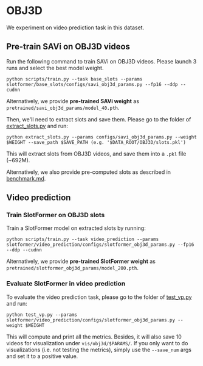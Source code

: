 # OBJ3D

We experiment on video prediction task in this dataset.

## Pre-train SAVi on OBJ3D videos

Run the following command to train SAVi on OBJ3D videos.
Please launch 3 runs and select the best model weight.

```
python scripts/train.py --task base_slots --params slotformer/base_slots/configs/savi_obj3d_params.py --fp16 --ddp --cudnn
```

Alternatively, we provide **pre-trained SAVi weight** as `pretrained/savi_obj3d_params/model_40.pth`.

Then, we'll need to extract slots and save them.
Please go to the folder of [extract_slots.py](../slotformer/base_slots/extract_slots.py) and run:

```
python extract_slots.py --params configs/savi_obj3d_params.py --weight $WEIGHT --save_path $SAVE_PATH (e.g. '$DATA_ROOT/OBJ3D/slots.pkl')
```

This will extract slots from OBJ3D videos, and save them into a `.pkl` file (~692M).

Alternatively, we also provide pre-computed slots as described in [benchmark.md](./benchmark.md).

## Video prediction

### Train SlotFormer on OBJ3D slots

Train a SlotFormer model on extracted slots by running:

```
python scripts/train.py --task video_prediction --params slotformer/video_prediction/configs/slotformer_obj3d_params.py --fp16 --ddp --cudnn
```

Alternatively, we provide **pre-trained SlotFormer weight** as `pretrained/slotformer_obj3d_params/model_200.pth`.

### Evaluate SlotFormer in video prediction

To evaluate the video prediction task, please go to the folder of [test_vp.py](../slotformer/video_prediction/test_vp.py) and run:

```
python test_vp.py --params slotformer/video_prediction/configs/slotformer_obj3d_params.py --weight $WEIGHT
```

This will compute and print all the metrics.
Besides, it will also save 10 videos for visualization under `vis/obj3d/$PARAMS/`.
If you only want to do visualizations (i.e. not testing the metrics), simply use the `--save_num` args and set it to a positive value.
